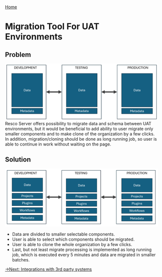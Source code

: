 [Home](../README.md)
# Migration Tool For UAT Environments
## Problem
![actual situation](actualSituationDiagram.png)
Resco Server offers possibility to migrate data and schema between UAT environments, 
but it would be beneficial to add ability to user migrate only smaller components and to make clone of the organization by a few clicks.
In addition, migration/cloning should be done as long running job, so user is able to continue in work without waiting on the page.


## Solution
![solution diagram](solutionDiagram.png)
* Data are divided to smaller selectable components. 
* User is able to select which components should be migrated.
* User is able to clone the whole organization by a few clicks.
* Last, but not least migrate processing is implemented as long running job, which is executed every 5 minutes and data are migrated in smaller batches.

<!-- UI-Component selection:
![export selection](exportSelection.png)
UI-Metadata comparison-Import preview
![schema comparison](metadataComparison.png) -->

[->Next: Integrations with 3rd party systems](../integrations/readme.md)